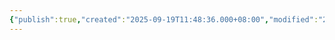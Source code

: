 ```yaml
---
{"publish":true,"created":"2025-09-19T11:48:36.000+08:00","modified":"2025-09-19T11:48:36.000+08:00","cssclasses":""}
---
```


